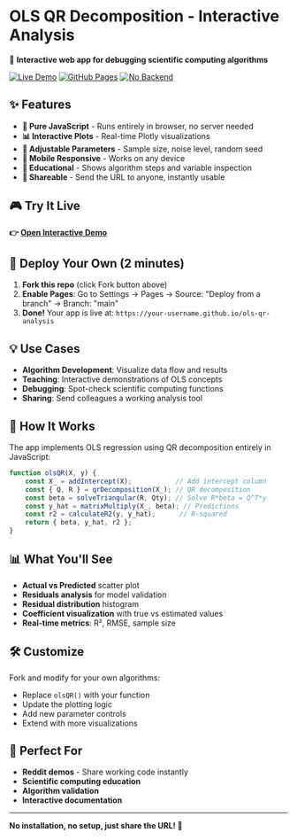 # OLS QR Decomposition - Interactive Analysis

🔬 **Interactive web app for debugging scientific computing algorithms**

[![Live Demo](https://img.shields.io/badge/Demo-Live-brightgreen)](https://your-username.github.io/ols-qr-analysis)
[![GitHub Pages](https://img.shields.io/badge/Hosted%20on-GitHub%20Pages-blue)](https://pages.github.com/)
[![No Backend](https://img.shields.io/badge/Backend-None%20Required-orange)](https://github.com/your-username/ols-qr-analysis)

## ✨ Features

- **🚀 Pure JavaScript** - Runs entirely in browser, no server needed
- **📊 Interactive Plots** - Real-time Plotly visualizations  
- **🔧 Adjustable Parameters** - Sample size, noise level, random seed
- **📱 Mobile Responsive** - Works on any device
- **🎯 Educational** - Shows algorithm steps and variable inspection
- **🔗 Shareable** - Send the URL to anyone, instantly usable

## 🎮 Try It Live

**👉 [Open Interactive Demo](https://your-username.github.io/ols-qr-analysis)**

## 🚀 Deploy Your Own (2 minutes)

1. **Fork this repo** (click Fork button above)
2. **Enable Pages**: Go to Settings → Pages → Source: "Deploy from a branch" → Branch: "main"
3. **Done!** Your app is live at: `https://your-username.github.io/ols-qr-analysis`

## 💡 Use Cases

- **Algorithm Development**: Visualize data flow and results
- **Teaching**: Interactive demonstrations of OLS concepts
- **Debugging**: Spot-check scientific computing functions
- **Sharing**: Send colleagues a working analysis tool

## 🔧 How It Works

The app implements OLS regression using QR decomposition entirely in JavaScript:

```javascript
function olsQR(X, y) {
    const X_ = addIntercept(X);           // Add intercept column
    const { Q, R } = qrDecomposition(X_); // QR decomposition  
    const beta = solveTriangular(R, Qty); // Solve R*beta = Q^T*y
    const y_hat = matrixMultiply(X_, beta); // Predictions
    const r2 = calculateR2(y, y_hat);      // R-squared
    return { beta, y_hat, r2 };
}
```

## 📊 What You'll See

- **Actual vs Predicted** scatter plot
- **Residuals analysis** for model validation  
- **Residual distribution** histogram
- **Coefficient visualization** with true vs estimated values
- **Real-time metrics**: R², RMSE, sample size

## 🛠 Customize

Fork and modify for your own algorithms:

- Replace `olsQR()` with your function
- Update the plotting logic
- Add new parameter controls
- Extend with more visualizations

## 📝 Perfect For

- **Reddit demos** - Share working code instantly
- **Scientific computing education** 
- **Algorithm validation**
- **Interactive documentation**

---

**No installation, no setup, just share the URL! 🎉**
